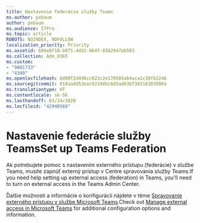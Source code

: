 ```yaml
---
title: Nastavenie federácie služby Teams
ms.author: pebaum
author: pebaum
ms.audience: ITPro
ms.topic: article
ROBOTS: NOINDEX, NOFOLLOW
localization_priority: Priority
ms.assetid: 686e8f18-b871-4dd2-864f-8562947ab583
ms.collection: Adm_O365
ms.custom:
- "9001733"
- "4340"
ms.openlocfilehash: 8d00f2d496cc022c2e178585ab4aca1c38fb2246
ms.sourcegitcommit: 018aadd53eac92248bc6d5ad63b739216103090a
ms.translationtype: HT
ms.contentlocale: sk-SK
ms.lasthandoff: 03/24/2020
ms.locfileid: "42940569"
---
```

# <a name="set-up-teams-federation"></a><span data-ttu-id="9eb61-102">Nastavenie federácie služby Teams</span><span class="sxs-lookup"><span data-stu-id="9eb61-102">Set up Teams Federation</span></span>

<span data-ttu-id="9eb61-103">Ak potrebujete pomoc s nastavením externého prístupu (federácie) v službe Teams, musíte zapnúť externý prístup v Centre spravovania služby Teams.</span><span class="sxs-lookup"><span data-stu-id="9eb61-103">If you need help setting up external access (federation) in Teams, you'll need to turn on external access in the Teams Admin Center.</span></span>

<span data-ttu-id="9eb61-104">Ďalšie možnosti a informácie o konfigurácii nájdete v téme [Spravovanie externého prístupu v službe Microsoft Teams](https://docs.microsoft.com/microsoftteams/manage-external-access).</span><span class="sxs-lookup"><span data-stu-id="9eb61-104">Check out [Manage external access in Microsoft Teams](https://docs.microsoft.com/microsoftteams/manage-external-access) for additional configuration options and information.</span></span>
